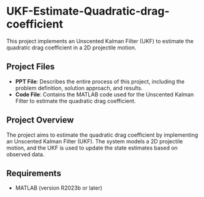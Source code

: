 # UKF-Estimate-Quadratic-drag-coefficient

This project implements an Unscented Kalman Filter (UKF) to estimate the quadratic drag coefficient in a 2D projectile motion.

## Project Files
- **PPT File**: Describes the entire process of this project, including the problem definition, solution approach, and results.
- **Code File**: Contains the MATLAB code used for the Unscented Kalman Filter to estimate the quadratic drag coefficient.

## Project Overview
The project aims to estimate the quadratic drag coefficient by implementing an Unscented Kalman Filter (UKF). The system models a 2D projectile motion, and the UKF is used to update the state estimates based on observed data.

## Requirements
- MATLAB (version R2023b or later)
